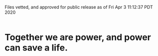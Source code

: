 Files vetted, and approved for public release as of Fri Apr  3 11:12:37 PDT 2020<br><br><h1>Together we are power, and power can save a life.</h1>
